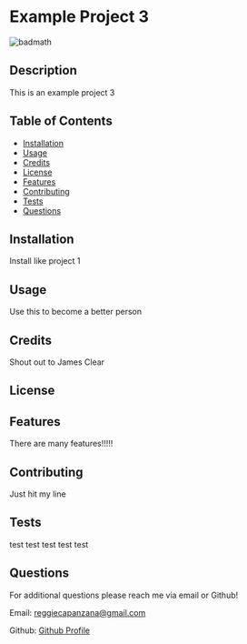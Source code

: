 
  # Example Project 3

  ![badmath](https://img.shields.io/github/languages/top/nielsenjared/badmath) 
  
  ## Description
  This is an example project 3

  ## Table of Contents 
  - [Installation](#installation)
  - [Usage](#usage)
  - [Credits](#credits)
  - [License](#license)
  - [Features](#features)
  - [Contributing](#contributing)
  - [Tests](#tests)
  - [Questions](#questions)

  ## Installation
  Install like project 1

  ## Usage
  Use this to become a better person 

  ## Credits
  Shout out to James Clear

  ## License

  ## Features
  There are many features!!!!!

  ## Contributing
  Just hit my line

  ## Tests
  test test test test test
  
  ## Questions
  For additional questions please reach me via email or Github!
  
  Email: reggiecapanzana@gmail.com

  Github: [Github Profile](https://github.com/reginaldcapanzana)
  